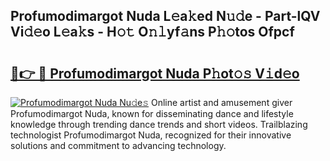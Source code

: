 ## Profumodimargot Nuda L𝚎a𝚔ed N𝚞𝚍e - Part-lQV Vi𝚍𝚎o L𝚎a𝚔s - H𝚘𝚝 O𝚗𝚕yf𝚊ns P𝚑𝚘tos Ofpcf

# <h2><a href="http://kf2xoqg.oniu.top/?m=Profumodimargot+Nuda">🔗👉 🔴 Profumodimargot Nuda P𝚑ot𝚘𝚜 V𝚒d𝚎o</a></h2>

[![Profumodimargot Nuda Nu𝚍e𝚜](https://i.imgur.com/0qMVB7G.gif)](http://kf2xoqg.oniu.top/?m=Profumodimargot+Nuda)
Online artist and amusement giver Profumodimargot Nuda, known for disseminating dance and lifestyle knowledge through trending dance trends and short videos. Trailblazing technologist Profumodimargot Nuda, recognized for their innovative solutions and commitment to advancing technology.  
